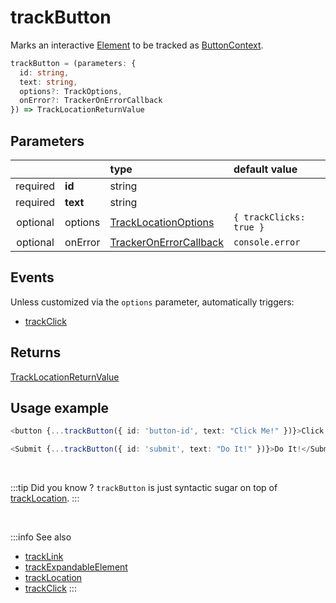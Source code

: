 # trackButton

Marks an interactive [Element](/tracking/core-concepts/elements.md#elements) to be tracked as [ButtonContext](/taxonomy/location-contexts/ButtonContext.md).  

```typescript
trackButton = (parameters: {
  id: string,
  text: string,
  options?: TrackOptions,
  onError?: TrackerOnErrorCallback
}) => TrackLocationReturnValue
```

## Parameters
|          |          | type                                                                                   | default value
| :-:      | :--      | :--                                                                                    | :--           
| required | **id**   | string                                                                                 |
| required | **text** | string                                                                                 |
| optional | options  | [TrackLocationOptions](/tracking/api-reference/interfaces/TrackLocationOptions.md)     | `{ trackClicks: true }`
| optional | onError  | [TrackerOnErrorCallback](/tracking/api-reference/interfaces/TrackerOnErrorCallback.md) | `console.error`

## Events

Unless customized via the `options` parameter, automatically triggers:

- [trackClick](/tracking/api-reference/event-trackers/trackClick.md)

## Returns
[TrackLocationReturnValue](/tracking/api-reference/interfaces/TrackLocationReturnValue.md)

## Usage example

```typescript jsx
<button {...trackButton({ id: 'button-id', text: "Click Me!" })}>Click Me!</button>
```

```typescript jsx
<Submit {...trackButton({ id: 'submit', text: "Do It!" })}>Do It!</Submit>
```

<br />

:::tip Did you know ?
`trackButton` is just syntactic sugar on top of [trackLocation](/tracking/api-reference/low-level/trackLocation.md).
:::

<br />

:::info See also
- [trackLink](/tracking/api-reference/location-trackers/trackLink.md)
- [trackExpandableElement](/tracking/api-reference/location-trackers/trackExpandableElement.md)
- [trackLocation](/tracking/api-reference/low-level/trackLocation.md)
- [trackClick](/tracking/api-reference/event-trackers/trackClick.md)
:::
